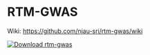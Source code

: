 # RTM-GWAS

Wiki: <https://github.com/njau-sri/rtm-gwas/wiki>

[![Download rtm-gwas](https://a.fsdn.com/con/app/sf-download-button)](https://sourceforge.net/projects/rtm-gwas/files/)
